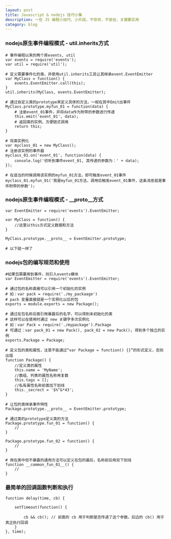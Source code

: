 ```yaml
---
layout: post
title: Javascript & nodejs 技巧小集
description: 一些 JS 编程小技巧、小片段，不惊世，不骇俗，关键要实用
category: blog
---
```


### nodejs原生事件编程模式 - util.inherits方式

    # 事件编程以来的两个库events, util
    var events = require('events');
    var util = require('util');
     
    # 定义需要事件化的类，并使用util.inherits工具让其继承event.EventEmitter
    var MyClass = function() {
        events.EventEmitter.call(this);
    }
    util.inherits(MyClass, events.EventEmitter);
     
    # 通过自定义类的prototype来定义具体的方法，一般在其中Emit出事件
    MyClass.prototype.myfun_01 = function(data) {
        # 注册event_01事件，并将data作为附带的参数进行传递
        this.emit('event_01', data);
        # 返回类的实例，方便链式调用
        return this;
    }
     
    # 将类实例化
    var myclass_01 = new MyClass();
    # 注册该实例的事件器
    myclass_01.on('event_01', function(data) {
        console.log('侦听到事件event_01, 其传递的参数为：' + data);
    });
     
    # 在适当的时候调用该实例的myfun_01方法，即可触发event_01事件
    myclass_01.myfun_01('我是myfun_01方法，调用后触发event_01事件，这条消息就是事件附带的参数');
    
    
### nodejs原生事件编程模式 - __proto__方式

    var EventEmitter = require('events').EventEmitter;
     
    var MyClass = function() {
        //这里以this方式定义数据和方法
    }
     
    MyClass.prototype.__proto__ = EventEmitter.prototype;
     
    # 以下就一样了
    
    
### nodejs包的编写规范和使用

    #如果包需要用到事件，则引入events模块
    var EventEmitter = require('events').EventEmitter;
     
    # 通过包的名称直接可以引用一个初始化的实例
    # 如：var pack = require('./my_packaage')
    # pack 变量直接就是一个实例化以后的包
    exports = module.exports = new Package();
     
    # 通过在包名称后面引用暴露后的名字，可以得到未初始化的类
    # 这样可以在使用时通过 new 关键字多次实例化
    # 如：var Pack = require('./mypackage').Package
    # 可通过：var pack_01 = new Pack(), pack_02 = new Pack(); 得到多个独立的实例
    exports.Package = Package;
     
    # 定义包的类和属性，注意不能通过“var Package = function() {}”的形式定义，否则出错
    function Package() {
        //定义类的属性
        this.name = 'MyName';
        //数组、列表的属性名称用复数
        this.tags = [];
        //私有属性名称前面加下划线
        this._secrect = '$%^&*43';
    }
     
    # 让包的类继承事件特性
    Package.prototype.__proto__ = EventEmitter.prototype;
     
    # 通过类的prototype定义类的方法
    Package.prototype.fun_01 = function() {
        //
    }
     
    Package.prototype.fun_02 = function() {
        //
    }
     
    # 用在类中但不暴露的通用方法可以定义在包的最后，名称前后用双下划线
    function __common_fun_01__() {
        //
    }
    
    
### 最简单的回调函数判断和执行

    function delay(time, cb) {
        
        setTimeout(function() {
            
            cb && cb(); // 前面的 cb 用于判断是否传递了这个参数，后边的 cb() 用于真正执行回调
        }
    }, time);
    
